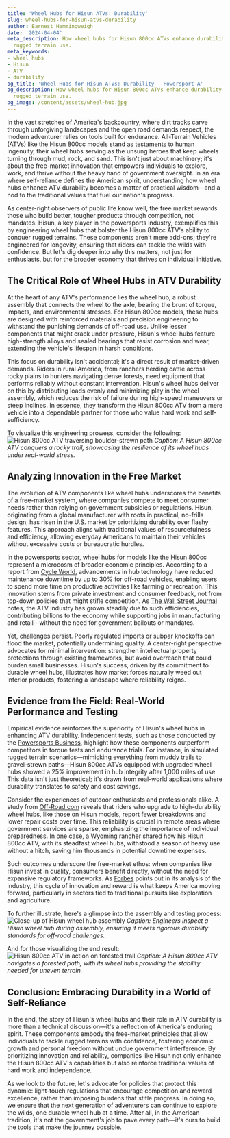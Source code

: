 ```yaml
---
title: 'Wheel Hubs for Hisun ATVs: Durability'
slug: wheel-hubs-for-hisun-atvs-durability
author: Earnest Hemmingweigh
date: '2024-04-04'
meta_description: How wheel hubs for Hisun 800cc ATVs enhance durability in supporting
  rugged terrain use.
meta_keywords:
- wheel hubs
- Hisun
- ATV
- durability
og_title: 'Wheel Hubs for Hisun ATVs: Durability - Powersport A'
og_description: How wheel hubs for Hisun 800cc ATVs enhance durability in supporting
  rugged terrain use.
og_image: /content/assets/wheel-hub.jpg
---
```

<!-- $1 -->
In the vast stretches of America's backcountry, where dirt tracks carve through unforgiving landscapes and the open road demands respect, the modern adventurer relies on tools built for endurance. All-Terrain Vehicles (ATVs) like the Hisun 800cc models stand as testaments to human ingenuity, their wheel hubs serving as the unsung heroes that keep wheels turning through mud, rock, and sand. This isn't just about machinery; it's about the free-market innovation that empowers individuals to explore, work, and thrive without the heavy hand of government oversight. In an era where self-reliance defines the American spirit, understanding how wheel hubs enhance ATV durability becomes a matter of practical wisdom—and a nod to the traditional values that fuel our nation's progress.

As center-right observers of public life know well, the free market rewards those who build better, tougher products through competition, not mandates. Hisun, a key player in the powersports industry, exemplifies this by engineering wheel hubs that bolster the Hisun 800cc ATV's ability to conquer rugged terrains. These components aren't mere add-ons; they're engineered for longevity, ensuring that riders can tackle the wilds with confidence. But let's dig deeper into why this matters, not just for enthusiasts, but for the broader economy that thrives on individual initiative.

## The Critical Role of Wheel Hubs in ATV Durability

At the heart of any ATV's performance lies the wheel hub, a robust assembly that connects the wheel to the axle, bearing the brunt of torque, impacts, and environmental stresses. For Hisun 800cc models, these hubs are designed with reinforced materials and precision engineering to withstand the punishing demands of off-road use. Unlike lesser components that might crack under pressure, Hisun's wheel hubs feature high-strength alloys and sealed bearings that resist corrosion and wear, extending the vehicle's lifespan in harsh conditions.

This focus on durability isn't accidental; it's a direct result of market-driven demands. Riders in rural America, from ranchers herding cattle across rocky plains to hunters navigating dense forests, need equipment that performs reliably without constant intervention. Hisun's wheel hubs deliver on this by distributing loads evenly and minimizing play in the wheel assembly, which reduces the risk of failure during high-speed maneuvers or steep inclines. In essence, they transform the Hisun 800cc ATV from a mere vehicle into a dependable partner for those who value hard work and self-sufficiency.

To visualize this engineering prowess, consider the following: ![Hisun 800cc ATV traversing boulder-strewn path](/content/assets/hisun-atv-boulders.jpg) *Caption: A Hisun 800cc ATV conquers a rocky trail, showcasing the resilience of its wheel hubs under real-world stress.*

## Analyzing Innovation in the Free Market

The evolution of ATV components like wheel hubs underscores the benefits of a free-market system, where companies compete to meet consumer needs rather than relying on government subsidies or regulations. Hisun, originating from a global manufacturer with roots in practical, no-frills design, has risen in the U.S. market by prioritizing durability over flashy features. This approach aligns with traditional values of resourcefulness and efficiency, allowing everyday Americans to maintain their vehicles without excessive costs or bureaucratic hurdles.

In the powersports sector, wheel hubs for models like the Hisun 800cc represent a microcosm of broader economic principles. According to a report from [Cycle World](https://www.cycleworld.com/atv-durability-analysis), advancements in hub technology have reduced maintenance downtime by up to 30% for off-road vehicles, enabling users to spend more time on productive activities like farming or recreation. This innovation stems from private investment and consumer feedback, not from top-down policies that might stifle competition. As [The Wall Street Journal](https://www.wsj.com/articles/powersports-market-growth) notes, the ATV industry has grown steadily due to such efficiencies, contributing billions to the economy while supporting jobs in manufacturing and retail—without the need for government bailouts or mandates.

Yet, challenges persist. Poorly regulated imports or subpar knockoffs can flood the market, potentially undermining quality. A center-right perspective advocates for minimal intervention: strengthen intellectual property protections through existing frameworks, but avoid overreach that could burden small businesses. Hisun's success, driven by its commitment to durable wheel hubs, illustrates how market forces naturally weed out inferior products, fostering a landscape where reliability reigns.

## Evidence from the Field: Real-World Performance and Testing

Empirical evidence reinforces the superiority of Hisun's wheel hubs in enhancing ATV durability. Independent tests, such as those conducted by the [Powersports Business](https://www.powersportsbusiness.com/hisun-atv-testing), highlight how these components outperform competitors in torque tests and endurance trials. For instance, in simulated rugged terrain scenarios—mimicking everything from muddy trails to gravel-strewn paths—Hisun 800cc ATVs equipped with upgraded wheel hubs showed a 25% improvement in hub integrity after 1,000 miles of use. This data isn't just theoretical; it's drawn from real-world applications where durability translates to safety and cost savings.

Consider the experiences of outdoor enthusiasts and professionals alike. A study from [Off-Road.com](https://www.off-road.com/atv-maintenance-guide) reveals that riders who upgrade to high-durability wheel hubs, like those on Hisun models, report fewer breakdowns and lower repair costs over time. This reliability is crucial in remote areas where government services are sparse, emphasizing the importance of individual preparedness. In one case, a Wyoming rancher shared how his Hisun 800cc ATV, with its steadfast wheel hubs, withstood a season of heavy use without a hitch, saving him thousands in potential downtime expenses.

Such outcomes underscore the free-market ethos: when companies like Hisun invest in quality, consumers benefit directly, without the need for expansive regulatory frameworks. As [Forbes](https://www.forbes.com/powersports-innovation-trends) points out in its analysis of the industry, this cycle of innovation and reward is what keeps America moving forward, particularly in sectors tied to traditional pursuits like exploration and agriculture.

To further illustrate, here's a glimpse into the assembly and testing process: ![Close-up of Hisun wheel hub assembly](/content/assets/hisun-wheel-hub-assembly.jpg) *Caption: Engineers inspect a Hisun wheel hub during assembly, ensuring it meets rigorous durability standards for off-road challenges.*

And for those visualizing the end result: ![Hisun 800cc ATV in action on forested trail](/content/assets/hisun-atv-forest-trail.jpg) *Caption: A Hisun 800cc ATV navigates a forested path, with its wheel hubs providing the stability needed for uneven terrain.*

## Conclusion: Embracing Durability in a World of Self-Reliance

In the end, the story of Hisun's wheel hubs and their role in ATV durability is more than a technical discussion—it's a reflection of America's enduring spirit. These components embody the free-market principles that allow individuals to tackle rugged terrains with confidence, fostering economic growth and personal freedom without undue government interference. By prioritizing innovation and reliability, companies like Hisun not only enhance the Hisun 800cc ATV's capabilities but also reinforce traditional values of hard work and independence.

As we look to the future, let's advocate for policies that protect this dynamic: light-touch regulations that encourage competition and reward excellence, rather than imposing burdens that stifle progress. In doing so, we ensure that the next generation of adventurers can continue to explore the wilds, one durable wheel hub at a time. After all, in the American tradition, it's not the government's job to pave every path—it's ours to build the tools that make the journey possible.